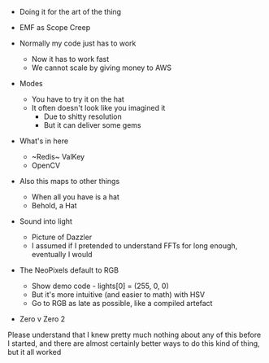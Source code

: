* Doing it for the art of the thing

* EMF as Scope Creep

* Normally my code just has to work
  * Now it has to work fast
  * We cannot scale by giving money to AWS

* Modes
  * You have to try it on the hat
  * It often doesn't look like you imagined it
    * Due to shitty resolution
    * But it can deliver some gems

* What's in here
  * ~Redis~ ValKey
  * OpenCV

* Also this maps to other things
  * When all you have is a hat
  * Behold, a Hat

* Sound into light
  * Picture of Dazzler
  * I assumed if I pretended to understand FFTs for long enough, eventually I would

* The NeoPixels default to RGB
  * Show demo code - lights[0] = (255, 0, 0)
  * But it's more intuitive (and easier to math) with HSV
  * Go to RGB as late as possible, like a compiled artefact

* Zero v Zero 2

Please understand that I knew pretty much nothing about any of this before I started, and there are almost certainly better ways to do this kind of thing, but it all worked
